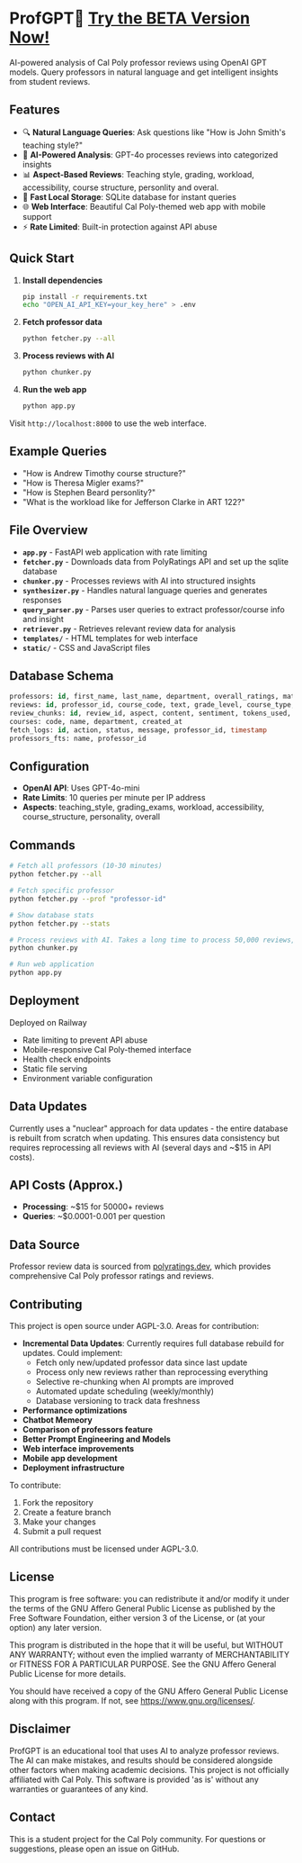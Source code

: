 # ProfGPT🐎 [Try the BETA Version Now!](https://poly-ratings-llm-production.up.railway.app/)

AI-powered analysis of Cal Poly professor reviews using OpenAI GPT models. Query professors in natural language and get intelligent insights from student reviews.

## Features

- 🔍 **Natural Language Queries**: Ask questions like "How is John Smith's teaching style?"
- 🤖 **AI-Powered Analysis**: GPT-4o processes reviews into categorized insights
- 📊 **Aspect-Based Reviews**: Teaching style, grading, workload, accessibility, course structure, personlity and overal.
- 💾 **Fast Local Storage**: SQLite database for instant queries
- 🌐 **Web Interface**: Beautiful Cal Poly-themed web app with mobile support
- ⚡ **Rate Limited**: Built-in protection against API abuse

## Quick Start

1. **Install dependencies**
   ```bash
   pip install -r requirements.txt
   echo "OPEN_AI_API_KEY=your_key_here" > .env
   ```

2. **Fetch professor data**
   ```bash
   python fetcher.py --all
   ```

3. **Process reviews with AI**
   ```bash
   python chunker.py
   ```

4. **Run the web app**
   ```bash
   python app.py
   ```

Visit `http://localhost:8000` to use the web interface.

## Example Queries

- "How is Andrew Timothy course structure?"
- "How is Theresa Migler exams?"
- "How is Stephen Beard personlity?"
- "What is the workload like for Jefferson Clarke in ART 122?"

## File Overview

- **`app.py`** - FastAPI web application with rate limiting
- **`fetcher.py`** - Downloads data from PolyRatings API and set up the sqlite database
- **`chunker.py`** - Processes reviews with AI into structured insights
- **`synthesizer.py`** - Handles natural language queries and generates responses
- **`query_parser.py`** - Parses user queries to extract professor/course info and insight
- **`retriever.py`** - Retrieves relevant review data for analysis
- **`templates/`** - HTML templates for web interface
- **`static/`** - CSS and JavaScript files

## Database Schema

```sql
professors: id, first_name, last_name, department, overall_ratings, material_clear, student_difficulties, num_evals, created_at
reviews: id, professor_id, course_code, text, grade_level, course_type, rating_text, post_date, cteated_at
review_chunks: id, review_id, aspect, content, sentiment, tokens_used, created_at
courses: code, name, department, created_at
fetch_logs: id, action, status, message, professor_id, timestamp
professors_fts: name, professor_id
```

## Configuration

- **OpenAI API**: Uses GPT-4o-mini 
- **Rate Limits**: 10 queries per minute per IP address
- **Aspects**: teaching_style, grading_exams, workload, accessibility, course_structure, personality, overall

## Commands

```bash
# Fetch all professors (10-30 minutes)
python fetcher.py --all

# Fetch specific professor
python fetcher.py --prof "professor-id"

# Show database stats
python fetcher.py --stats

# Process reviews with AI. Takes a long time to process 50,000 reviews, so you may want to use process_professor_reviews() for testing
python chunker.py

# Run web application
python app.py
```

## Deployment

Deployed on Railway

- Rate limiting to prevent API abuse
- Mobile-responsive Cal Poly-themed interface
- Health check endpoints
- Static file serving
- Environment variable configuration

## Data Updates

Currently uses a "nuclear" approach for data updates - the entire database is rebuilt from scratch when updating. This ensures data consistency but requires reprocessing all reviews with AI (several days and ~$15 in API costs).

## API Costs (Approx.)

- **Processing**: ~$15 for 50000+ reviews
- **Queries**: ~$0.0001-0.001 per question 

## Data Source

Professor review data is sourced from [polyratings.dev](https://polyratings.dev/), which provides comprehensive Cal Poly professor ratings and reviews.

## Contributing

This project is open source under AGPL-3.0. Areas for contribution:

- **Incremental Data Updates**: Currently requires full database rebuild for updates. Could implement:
  - Fetch only new/updated professor data since last update
  - Process only new reviews rather than reprocessing everything
  - Selective re-chunking when AI prompts are improved
  - Automated update scheduling (weekly/monthly)
  - Database versioning to track data freshness
- **Performance optimizations**
- **Chatbot Memeory**
- **Comparison of professors feature**
- **Better Prompt Engineering and Models**
- **Web interface improvements**
- **Mobile app development** 
- **Deployment infrastructure**

To contribute:
1. Fork the repository
2. Create a feature branch
3. Make your changes
4. Submit a pull request

All contributions must be licensed under AGPL-3.0.

## License

This program is free software: you can redistribute it and/or modify it under the terms of the GNU Affero General Public License as published by the Free Software Foundation, either version 3 of the License, or (at your option) any later version.

This program is distributed in the hope that it will be useful, but WITHOUT ANY WARRANTY; without even the implied warranty of MERCHANTABILITY or FITNESS FOR A PARTICULAR PURPOSE. See the GNU Affero General Public License for more details.

You should have received a copy of the GNU Affero General Public License along with this program. If not, see <https://www.gnu.org/licenses/>.

## Disclaimer

ProfGPT is an educational tool that uses AI to analyze professor reviews. The AI can make mistakes, and results should be considered alongside other factors when making academic decisions. This project is not officially affiliated with Cal Poly. This software is provided 'as is' without any warranties or guarantees of any kind.

## Contact

This is a student project for the Cal Poly community. For questions or suggestions, please open an issue on GitHub.
